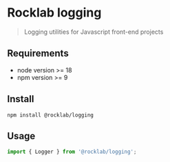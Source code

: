 # Rocklab logging

> Logging utilities for Javascript front-end projects

## Requirements

- node version >= 18
- npm version >= 9

## Install

```shell script
npm install @rocklab/logging
```

## Usage

```typescript
import { Logger } from '@rocklab/logging';
```
